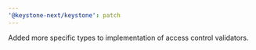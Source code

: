 ```yaml
---
'@keystone-next/keystone': patch
---
```


Added more specific types to implementation of access control validators.
